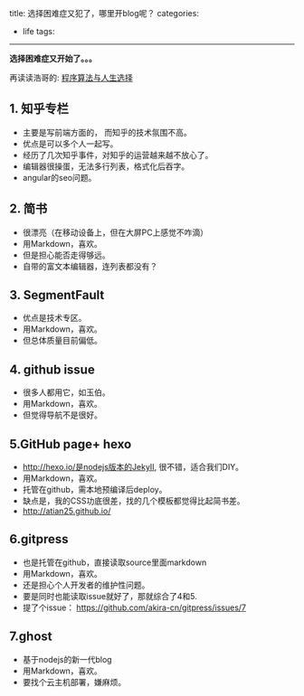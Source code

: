 title: 选择困难症又犯了，哪里开blog呢？
categories:
  - life
tags:
---
**选择困难症又开始了。。。**


再读读浩哥的: [程序算法与人生选择](http://coolshell.cn/articles/8790.html)

## 1. 知乎专栏
- 主要是写前端方面的， 而知乎的技术氛围不高。
- 优点是可以多个人一起写。
- 经历了几次知乎事件，对知乎的运营越来越不放心了。
- 编辑器很操蛋，无法多行列表，格式化后吞字。
- angular的seo问题。

## 2. 简书
- 很漂亮（在移动设备上，但在大屏PC上感觉不咋滴）
- 用Markdown，喜欢。
- 但是担心能否走得够远。
- 自带的富文本编辑器，连列表都没有？

## 3. SegmentFault
- 优点是技术专区。
- 用Markdown，喜欢。
- 但总体质量目前偏低。

## 4. github issue
- 很多人都用它，如玉伯。
- 用Markdown，喜欢。
- 但觉得导航不是很好。

## 5.GitHub page+ hexo
- http://hexo.io/是nodejs版本的JekyII, 很不错，适合我们DIY。
- 用Markdown，喜欢。
- 托管在github，需本地预编译后deploy。
- 缺点是，我的CSS功底很差，找的几个模板都觉得比起简书差。
- http://atian25.github.io/

## 6.gitpress
- 也是托管在github，直接读取source里面markdown
- 用Markdown，喜欢。
- 还是担心个人开发者的维护性问题。
- 要是同时也能读取issue就好了，那就综合了4和5.
- 提了个issue： https://github.com/akira-cn/gitpress/issues/7

## 7.ghost
- 基于nodejs的新一代blog
- 用Markdown，喜欢。
- 要找个云主机部署，嫌麻烦。